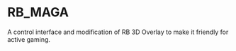 # RB_MAGA
A control interface and modification of RB 3D Overlay to make it friendly for active gaming.
